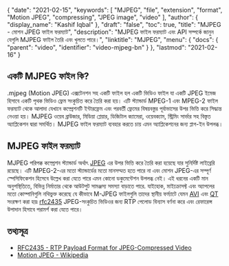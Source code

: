 {
  "date": "2021-02-15",
  "keywords": [
    "MJPEG",
    "file",
    "extension",
    "format",
    "Motion JPEG",
    "compressing",
    "JPEG image",
    "video"
  ],
  "author": {
    "display_name": "Kashif Iqbal"
  },
  "draft": "false",
  "toc": true,
  "title": "MJPEG - মোশন JPEG ফাইল ফরম্যাট",
  "description": "MJPEG ফাইল ফরম্যাট এবং API সম্পর্কে জানুন যেগুলি MJPEG ফাইল তৈরি এবং খুলতে পারে।",
  "linktitle": "MJPEG",
  "menu": {
    "docs": {
      "parent": "video",
      "identifier": "video-mjpeg-bn"
    }
  },
  "lastmod": "2021-02-16"
}

## একটি MJPEG ফাইল কি? ##

.mjpeg (Motion JPEG) এক্সটেনশন সহ একটি ফাইল হল একটি ভিডিও ফাইল যা একটি JPEG ইমেজ হিসাবে একটি পৃথক ভিডিও ফ্রেম সংকুচিত করে তৈরি করা হয়। এটি স্ট্যান্ডার্ড MPEG-1 এবং MPEG-2 ফাইল ফরম্যাট থেকে আলাদা যেখানে কম্প্রেশনটি ইন্টারফ্রেম এবং পরবর্তী ফ্রেমের বিষয়বস্তুর পূর্বাভাসের উপর ভিত্তি করে সিদ্ধান্ত নেওয়া হয়। MJPEG ওয়েব ব্রাউজার, মিডিয়া প্লেয়ার, ডিজিটাল ক্যামেরা, ওয়েবক্যাম, স্ট্রিমিং সার্ভার সহ বিস্তৃত অ্যাপ্লিকেশন দ্বারা সমর্থিত। MJPEG ফাইল ফরম্যাট ব্যবহার করতে চায় এমন অ্যাপ্লিকেশনের জন্য প্লাগ-ইন উপলব্ধ।

## MJPEG ফাইল ফরম্যাট ##

MJPEG পরিপক্ক কম্প্রেশন স্ট্যান্ডার্ড অর্থাৎ [JPEG](/image/jpeg/) এর উপর ভিত্তি করে তৈরি করা হয়েছে যার সুনির্দিষ্ট লাইব্রেরি রয়েছে। এটি MPEG-2-এর মতো স্ট্যান্ডার্ডের মতো মানসম্মত হতে পারে না এবং মোশন JPEG-এর সম্পূর্ণ স্পেসিফিকেশন হিসেবে উল্লেখ করা যেতে পারে এমন কোনো ডকুমেন্টেশন উপলব্ধ নেই। এই ধরনের একটি মান অনুপস্থিতিতে, বিভিন্ন নির্মাতার থেকে আউটপুট সামঞ্জস্য সমস্যা বাড়াতে পারে. যাইহোক, মাইক্রোসফ্ট এবং অ্যাপলের মতো কোম্পানিগুলি নথিভুক্ত করেছে যে কীভাবে M-JPEG ফাইলগুলি তাদের স্থানীয় ফর্ম্যাটে যেমন [AVI](/video/avi/) এবং [QT](/video/qt/) সংরক্ষণ করা হয়৷ [rfc2435](https://tools.ietf.org/html/rfc2435) JPEG-সংকুচিত ভিডিওর জন্য RTP পেলোড বিন্যাস বর্ণনা করে এবং রেফারেন্স উপাদান হিসাবে পরামর্শ করা যেতে পারে।

## তথ্যসূত্র ##

- [RFC2435 - RTP Payload Format for JPEG-Compressed Video](https://tools.ietf.org/html/rfc2435)
- [Motion JPEG - Wikipedia](https://en.wikipedia.org/wiki/Motion_JPEG)

